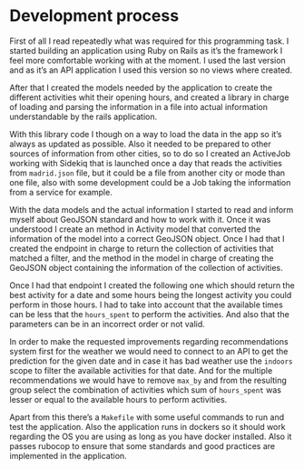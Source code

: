 # Development process

First of all I read repeatedly what was required for this programming task. I started building an application using Ruby on Rails as it’s the framework I feel more comfortable working with at the moment. I used the last version and as it’s an API application I used this version so no views where created.

After that I created the models needed by the application to create the different activities whit their opening hours, and created a library in charge of loading and parsing the information in a file into actual information understandable by the rails application.

With this library code I though on a way to load the data in the app so it’s always as updated as possible. Also it needed to be prepared to other sources of information from other cities, so to do so I created an ActiveJob working with Sidekiq that is launched once a day that reads the activities from `madrid.json` file, but it could be a file from another city or mode than one file, also with some development could be a Job taking the information from a service for example.

With the data models and the actual information I started to read and inform myself about GeoJSON standard and how to work with it. Once it was understood I create an method in Activity model that converted the information of the model into a correct GeoJSON object.
Once I had that I created the endpoint in charge to return the collection of activities that matched a filter, and the method in the model in charge of creating the GeoJSON object containing the information of the collection of activities.

Once I had that endpoint I created the following one which should return the best activity for a date and some hours being the longest activity you could perform in those hours. I had to take into account that the available times can be less that the `hours_spent` to perform the activities. And also that the parameters can be in an incorrect order or not valid.

In order to make the requested improvements regarding recommendations system first for the weather we would need to connect to an API to get the prediction for the given date and in case it has bad weather use the `indoors` scope to filter the available activities for that date. And for the multiple recommendations we would have to remove `max_by` and from the resulting group select the combination of activities which sum of `hours_spent` was lesser or equal to the available hours to perform activities.

Apart from this there’s a `Makefile` with some useful commands to run and test the application. Also the application runs in dockers so it should work regarding the OS you are using as long as you have docker installed. Also it passes rubocop to ensure that some standards and good practices are implemented in the application.
 
